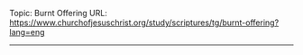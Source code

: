 Topic: Burnt Offering
URL: https://www.churchofjesuschrist.org/study/scriptures/tg/burnt-offering?lang=eng

---

